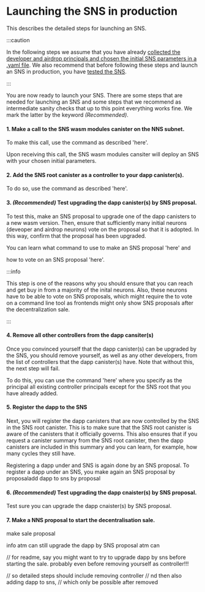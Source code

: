 # Launching the SNS in production
This describes the detailed steps for launching an SNS.

:::caution

In the following steps we assume that you have already
[collected the developer and airdrop principals and chosen
the initial SNS parameters in a .yaml file](predeployment.md).
We also recommend that before following these steps and launch an
SNS in production, you have [tested the SNS](local-testing.md).

:::

You are now ready to launch your SNS. There are some steps that are needed
for launching an SNS and some steps that we recommend as intermediate
sanity checks that up to this point everything works fine.
We mark the latter by the keyword _(Recommended)_.

#### 1. Make a call to the SNS wasm modules canister on the NNS subnet.
To make this call, use the command as described 'here'.

[comment]: <> (TODO: add link)

Upon receiving this call, the SNS wasm modules cansiter will deploy
an SNS with your chosen initial parameters.


#### 2. Add the SNS root canister as a controller to your dapp canister(s).
To do so, use the command as described 'here'.

[comment]: <> (TODO: add this to CLI/dfx tool as need to learn SNS canisters)

#### 3. _(Recommended)_ Test upgrading the dapp canister(s) by SNS proposal.
To test this, make an SNS proposal to upgrade one of the dapp canisters to
a new wasm version.
Then, ensure that sufficiently many initial neurons (deveoper and airdrop
neurons) vote on the proposal so that it is adopted.
In this way, confirm that the proposal has been upgraded. 

You can learn what command to use to make an SNS proposal 'here' and

[comment]: <> (TODO: SNS quill documentation to make proposal and link to it)
how to vote on an SNS proposal 'here'.

[comment]: <> (TODO: SNS quill - link to a page & paragraph that explains how to vote on SNS proposal.)

:::info

This step is one of the reasons why you should ensure that you can
reach and get buy in from a majority of the inital neurons. Also, these
neurons have to be able to vote on SNS proposals, which might require
the to vote on a command line tool as frontends might only show SNS
proposals after the decentralization sale.

[comment]: <> (&#40;TODO: make more precise the warning in the launch / choosing parameters part&#41; to also specify that the initial neurons might need to vote on a CLI)

:::

#### 4. Remove all other controllers from the dapp cansiter(s)
Once you convinced yourself that the dapp canister(s) can be upgraded by
the SNS, you should remove yourself, as well as any other developers,
from the list of controllers that the dapp canister(s) have.
Note that without this, the next step will fail.

To do this, you can use the command 'here' where you specify as the principal
all existing controller principals except for the SNS root that you have
already added.

[comment]: <> (add link, should already exist in DFX)

#### 5. Register the dapp to the SNS
Next, you will register the dapp canisters that are now controlled by the SNS
in the SNS root canister. This is to make sure that the SNS root canister
is aware of the canisters that it officially governs. 
This also ensures that if you request a canister summary from the
SNS root canister, then the dapp canisters are included in this summary and 
you can learn, for example, how many cycles they still have.

Registering a dapp under and SNS is again done by an SNS proposal.
To register a dapp under an SNS, you make again an SNS proposal
by proposaladd dapp to sns by proposal

#### 6. _(Recommended)_ Test upgrading the dapp cnaister(s) by SNS proposal.
Test sure you can upgrade the dapp cnaister(s) by SNS proposal.

#### 7. Make a NNS proposal to start the decentralisation sale.
make sale proposal

info
atm can still upgrade the dapp by SNS proposal
atm can


// for readme, say you might want to try to upgrade dapp by sns before
starting the sale. probably even before removing yourself as controller!!!

// so detailed steps should include removing controller
// nd then also adding dapp to sns,
// which only be possible after removed




